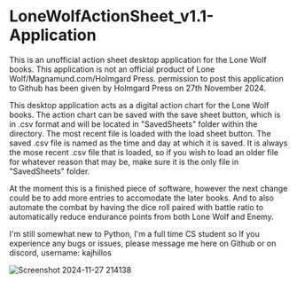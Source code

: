 # LoneWolfActionSheet_v1.1-Application

This is an unofficial action sheet desktop application for the Lone Wolf books. This application is not an official product of Lone Wolf/Magnamund.com/Holmgard Press. permission to post this application to Github has been given by Holmgard Press on 27th November 2024.

This desktop application acts as a digital action chart for the Lone Wolf books. The action chart can be saved with the save sheet button, which is in .csv format and will be located in "SavedSheets" folder within the directory. The most recent file is loaded with the load sheet button. The saved .csv file is named as the time and day at which it is saved. It is always the mose recent .csv file that is loaded, so if you wish to load an older file for whatever reason that may be, make sure it is the only file in "SavedSheets" folder.

At the moment this is a finished piece of software, however the next change could be to add more entries to accomodate the later books. And to also automate the combat by having the dice roll paired with battle ratio to automatically reduce endurance points from both Lone Wolf and Enemy.

I'm still somewhat new to Python, I'm a full time CS student so If you experience any bugs or issues, please message me here on Github or on discord, username: kajhillos

![Screenshot 2024-11-27 214138](https://github.com/user-attachments/assets/2f481065-da36-445b-b82f-25e63743efeb)

